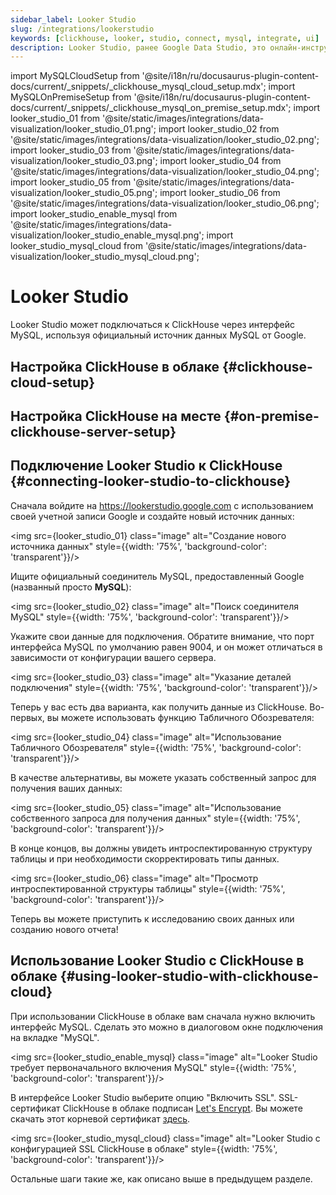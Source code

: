```yaml
---
sidebar_label: Looker Studio
slug: /integrations/lookerstudio
keywords: [clickhouse, looker, studio, connect, mysql, integrate, ui]
description: Looker Studio, ранее Google Data Studio, это онлайн-инструмент для преобразования данных в настраиваемые информативные отчеты и панели мониторинга.
---
```


import MySQLCloudSetup from '@site/i18n/ru/docusaurus-plugin-content-docs/current/_snippets/_clickhouse_mysql_cloud_setup.mdx';
import MySQLOnPremiseSetup from '@site/i18n/ru/docusaurus-plugin-content-docs/current/_snippets/_clickhouse_mysql_on_premise_setup.mdx';
import looker_studio_01 from '@site/static/images/integrations/data-visualization/looker_studio_01.png';
import looker_studio_02 from '@site/static/images/integrations/data-visualization/looker_studio_02.png';
import looker_studio_03 from '@site/static/images/integrations/data-visualization/looker_studio_03.png';
import looker_studio_04 from '@site/static/images/integrations/data-visualization/looker_studio_04.png';
import looker_studio_05 from '@site/static/images/integrations/data-visualization/looker_studio_05.png';
import looker_studio_06 from '@site/static/images/integrations/data-visualization/looker_studio_06.png';
import looker_studio_enable_mysql from '@site/static/images/integrations/data-visualization/looker_studio_enable_mysql.png';
import looker_studio_mysql_cloud from '@site/static/images/integrations/data-visualization/looker_studio_mysql_cloud.png';


# Looker Studio

Looker Studio может подключаться к ClickHouse через интерфейс MySQL, используя официальный источник данных MySQL от Google.

## Настройка ClickHouse в облаке {#clickhouse-cloud-setup}
<MySQLCloudSetup />

## Настройка ClickHouse на месте {#on-premise-clickhouse-server-setup}
<MySQLOnPremiseSetup />

## Подключение Looker Studio к ClickHouse {#connecting-looker-studio-to-clickhouse}

Сначала войдите на https://lookerstudio.google.com с использованием своей учетной записи Google и создайте новый источник данных:

<img src={looker_studio_01} class="image" alt="Создание нового источника данных" style={{width: '75%', 'background-color': 'transparent'}}/>
<br/>

Ищите официальный соединитель MySQL, предоставленный Google (названный просто **MySQL**):

<img src={looker_studio_02} class="image" alt="Поиск соединителя MySQL" style={{width: '75%', 'background-color': 'transparent'}}/>
<br/>

Укажите свои данные для подключения. Обратите внимание, что порт интерфейса MySQL по умолчанию равен 9004, 
и он может отличаться в зависимости от конфигурации вашего сервера.

<img src={looker_studio_03} class="image" alt="Указание деталей подключения" style={{width: '75%', 'background-color': 'transparent'}}/>
<br/>

Теперь у вас есть два варианта, как получить данные из ClickHouse. Во-первых, вы можете использовать функцию Табличного Обозревателя:

<img src={looker_studio_04} class="image" alt="Использование Табличного Обозревателя" style={{width: '75%', 'background-color': 'transparent'}}/>
<br/>

В качестве альтернативы, вы можете указать собственный запрос для получения ваших данных:

<img src={looker_studio_05} class="image" alt="Использование собственного запроса для получения данных" style={{width: '75%', 'background-color': 'transparent'}}/>
<br/>

В конце концов, вы должны увидеть интроспектированную структуру таблицы и при необходимости скорректировать типы данных.

<img src={looker_studio_06} class="image" alt="Просмотр интроспектированной структуры таблицы" style={{width: '75%', 'background-color': 'transparent'}}/>
<br/>

Теперь вы можете приступить к исследованию своих данных или созданию нового отчета!

## Использование Looker Studio с ClickHouse в облаке {#using-looker-studio-with-clickhouse-cloud}

При использовании ClickHouse в облаке вам сначала нужно включить интерфейс MySQL. Сделать это можно в диалоговом окне подключения на вкладке "MySQL".

<img src={looker_studio_enable_mysql} class="image" alt="Looker Studio требует первоначального включения MySQL" style={{width: '75%', 'background-color': 'transparent'}}/>
<br/>

В интерфейсе Looker Studio выберите опцию "Включить SSL". SSL-сертификат ClickHouse в облаке подписан [Let's Encrypt](https://letsencrypt.org/certificates/). Вы можете скачать этот корневой сертификат [здесь](https://letsencrypt.org/certs/isrgrootx1.pem).

<img src={looker_studio_mysql_cloud} class="image" alt="Looker Studio с конфигурацией SSL ClickHouse в облаке" style={{width: '75%', 'background-color': 'transparent'}}/>
<br/>

Остальные шаги такие же, как описано выше в предыдущем разделе.
